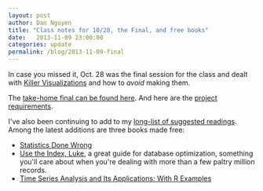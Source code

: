 ```yaml
---
layout: post
author: Dan Nguyen
title: "Class notes for 10/28, the Final, and free books"
date:   2013-11-09 23:00:00
categories: update
permalink: /blog/2013-11-09-final
---
```


In case you missed it, Oct. 28 was the final session for the class and dealt with [Killer Visualizations](/class/fall2013/notes-1028/) and how to *avoid* making them.

The [take-home final can be found here](/class/fall2013/class-final-2013). And here are the [project requirements](/class/fall2013/project-fall-2013).

I've also been continuing to add to my [long-list of suggested readings](/readings). Among the latest additions are three books made free:

- [Statistics Done Wrong](http://www.refsmmat.com/statistics/#the-woefully-complete-guide)
- [Use the Index, Luke](http://use-the-index-luke.com/), a great guide for database optimization, something you'll care about when you're dealing with more than a few paltry million records.
- [Time Series Analysis and Its Applications: With R Examples](http://www.stat.pitt.edu/stoffer/tsa3/)